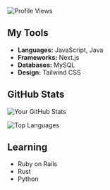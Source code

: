 ![Profile Views](https://komarev.com/ghpvc/?username=Meowkass-beep)

## My Tools

- **Languages:** JavaScript, Java
- **Frameworks:** Next.js
- **Databases:** MySQL
- **Design:** Tailwind CSS

## GitHub Stats

![Your GitHub Stats](https://github-readme-stats.vercel.app/api?username=Meowkass-beep&show_icons=true&hide_border=true&count_private=true&theme=radical)

![Top Languages](https://github-readme-stats.vercel.app/api/top-langs/?username=Meowkass-beep&layout=compact&hide_border=true&theme=radical)

## Learning

- Ruby on Rails
- Rust
- Python
